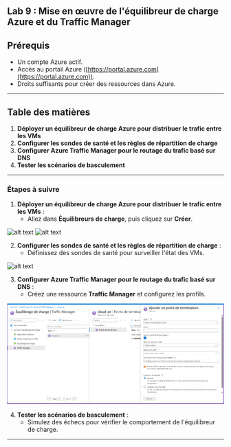 
## Lab 9 : Mise en œuvre de l'équilibreur de charge Azure et du Traffic Manager

## Prérequis

- Un compte Azure actif.
- Accès au portail Azure ([https://portal.azure.com](https://portal.azure.com)).
- Droits suffisants pour créer des ressources dans Azure.

---

## Table des matières

1. **Déployer un équilibreur de charge Azure pour distribuer le trafic entre les VMs**
2. **Configurer les sondes de santé et les règles de répartition de charge**
3. **Configurer Azure Traffic Manager pour le routage du trafic basé sur DNS**
4. **Tester les scénarios de basculement**

---


### Étapes à suivre

1. **Déployer un équilibreur de charge Azure pour distribuer le trafic entre les VMs** :
   - Allez dans **Équilibreurs de charge**, puis cliquez sur **Créer**.

![alt text](<création de l'equilibrage de ccharge.png>)
![alt text](<création de l'equilibrage de pools.png>)

2. **Configurer les sondes de santé et les règles de répartition de charge** :
   - Définissez des sondes de santé pour surveiller l'état des VMs.

![alt text](<sonde d'integrité(probes).png>)

3. **Configurer Azure Traffic Manager pour le routage du trafic basé sur DNS** :
   - Créez une ressource **Traffic Manager** et configurez les profils.

![alt text](<ajout de point de terminaison dans mon trafic manager.png>)

4. **Tester les scénarios de basculement** :
   - Simulez des échecs pour vérifier le comportement de l'équilibreur de charge.

  

---
